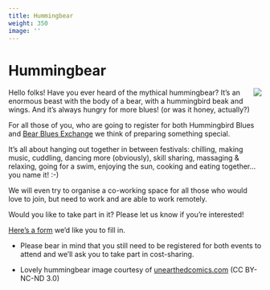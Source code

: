 ```yaml
---
title: Hummingbear
weight: 350
image: ''
---
```

# Hummingbear

<img src="https://unearthedcomics.com/wp-content/uploads/2014/08/Unearthed-CrossbredSpiritAnimals-Hummingbear-1407-1-web-300x300.jpg" align="right" class="pl4 pv2"></img>


Hello folks! Have you ever heard of the mythical hummingbear? It’s an enormous beast with the body of a bear, with a hummingbird beak and wings. And it’s always hungry for more blues! (or was it honey, actually?)

For all those of you, who are going to register for both Hummingbird Blues and [Bear Blues Exchange](http://bearblues.berlin/) we think of preparing something special.

It’s all about hanging out together in between festivals: chilling, making music, cuddling, dancing more (obviously), skill sharing, massaging & relaxing, going for a swim, enjoying the sun, cooking and eating together... you name it! :-)

We will even try to organise a co-working space for all those who would love to join, but need to work and are able to work remotely.

Would you like to take part in it? Please let us know if you’re interested!

[Here’s a form](https://goo.gl/forms/Gdg3MZi07Z82ULIT2) we’d like you to fill in.

* Please bear in mind that you still need to be registered for both events to attend and we’ll ask you to take part in cost-sharing.

* Lovely hummingbear image courtesy of [unearthedcomics.com](https://unearthedcomics.com) (CC BY-NC-ND 3.0)
